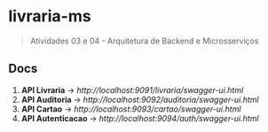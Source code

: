 # livraria-ms
> Atividades 03 e 04 - Arquitetura de Backend e Microsserviços

## Docs

1. **API Livraria** 		-> *http://localhost:9091/livraria/swagger-ui.html*
2. **API Auditoria** 		-> *http://localhost:9092/auditoria/swagger-ui.html*
3. **API Cartao** 			-> *http://localhost:9093/cartao/swagger-ui.html*
4. **API Autenticacao** 	-> *http://localhost:9094/auth/swagger-ui.html*